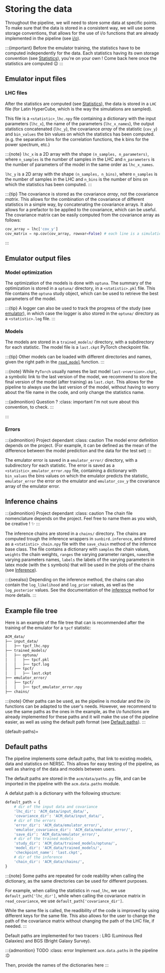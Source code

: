 # Storing the data

Throughout the pipeline, we will need to store some data at specific points. To make sure that the data is stored in a consistent way, we will use some storage conventions, that allows for the use of i/o functions that are already implemented in the pipeline (see [i/o](../code/io)).

:::{important}
Before the emulator training, the statistics have to be computed independently for the data.
Each statistics having its own storage convention (see [Statistics](../pipeline/statistics/)), you're on your own ! 
Come back here once the statistics are computed 😉
:::

## Emulator input files

### LHC files

After the statistics are computed (see [Statistics](../pipeline/statistics)), the data is stored in a `LHC` file (for Latin HyperCube, which is the way the simulations are sampled). 

This file is a `<statistic>_lhc.npy` file containing a dictionary with the input parameters (`lhc_x`), the name of the parameters (`lhc_x_names`), 
the output statistics concatenated (`lhc_y`), the covariance *array* of the statistic (`cov_y`) and `bin_values` the bin values on which the statistics has been computed. (e.g. the separation bins for the correlation functions, the k bins for the power spectrum, etc.)

:::{note}
`lhc_x` is a 2D array with the shape `(n_samples, n_parameters)`, where `n_samples` is the number of samples in the LHC 
and `n_parameters` is the number of parameters of the model in the same order as `lhc_x_names`.

`lhc_y` is a 2D array with the shape `(n_samples, n_bins)`, where `n_samples` is the number of samples in the LHC and `n_bins` is the number of bins on which the statistics has been computed.
:::

:::{tip}
The covariance is stored as the covariance *array*, not the covariance *matrix*. This allows for the combination of the covariance of different statistics in a simple way, by concatenating the covariance arrays.
It also allows for a prefactor to be applied to the covariance, which can be useful.
The covariance matrix can be easily computed from the covariance array as follows:

```python
cov_array = lhc['cov_y']
cov_matrix = np.cov(cov_array, rowvar=False) # each line is a simulation, so rowvar=False
```

:::

## Emulator output files

### Model optimization

The optimization of the models is done with `optuna`. The summary of the optimization is stored in a `optuna/` directory, in a `<statistic>.pkl` file. 
This file contains the `optuna` study object, which can be used to retrieve the best parameters of the model.

:::{tip}
A logger can also be used to track the progress of the study (see [emulator](../pipeline/emulator)), in which case the logger is also stored in the `optuna/` directory as a `<statistic>.log` file.
:::


### Models

The models are stored in a `trained_models/` directory, with a subdirectory for each statistic. The model file is a `last.ckpt` PyTorch checkpoint file.

:::{tip}
Other models can be loaded with different directories and names, given the right path in the [`read_model`](../code/io) function.
:::


:::{note}
While `PyTorch` usually names the last model `last-v<version>.ckpt`, a symbolic link to the last version of the model, 
we recommend to store the final version of the model (after training) as `last.ckpt`.
This allows for the pipeline to always use the last version of the model, without having to worry about the file name in the code, and only change the statistics name.

:::{admonition} Question ?
:class: important
I'm not sure about this convention, to check.
:::

:::


### Errors

:::{admonition} Project dependant
:class: caution
The model error definition depends on the project. (For example, it can be defined as the mean of the difference between the model prediction and the data for the test set)
:::

The emulator error is saved in a `emulator_error/` directory, with a subdirectory for each statistic. 
The error is saved as a `<statistic>_emulator_error.npy` file, containing a dictionary
with `bin_values` the bins values on which the emulator predicts the statistic, `emulator_error` the error on the emulator and `emulator_cov_y` the covariance array of the emulator error.


## Inference chains

:::{admonition} Project dependant
:class: caution
The chain file nomenclature depends on the project. 
Feel free to name them as you wish, be creative ! ✨
:::

The inference chains are stored in a `chains/` directory. The chains are computed trough the inference wrappers in `sunbird.inference`, and stored as a `<statistic>_chain.npy` file with the `save_chain` method of the infernce base class. The file contains a dictionary with `samples` the chain values, `weights` the chain weights, `ranges` the varying parameter ranges, `names`the varying parameters names, `labels` the labels of the varying parameters in latex mode (with the `$` symbols) that will be used in the plots of the chains (see [Inference](../pipeline/inference)).

:::{seealso}
Depending on the inference method, the chains can also contain the `log_likelihood` and `log_prior` values, as well as the `log_posterior` values. See the documentation of the [inference](../pipeline/inference) method for more details.
:::

## Example file tree

Here is an example of the file tree that can is recommended after the training of the emulator for a `tpcf` statistic:

```bash
ACM_data/
├── input_data/
│   ├── tpcf_lhc.npy
├── trained_models/
│   ├── optuna/
│   │   ├── tpcf.pkl
│   │   ├── tpcf.log
│   ├── tpcf/
│   │   ├── last.ckpt
├── emulator_error/
│   ├── tpcf/
│   │   ├── tpcf_emulator_error.npy
├── chains/

```

:::{note}
Other paths can be used, as the pipeline is modular and the i/o functions can be adapted to the user's needs.
However, we recommend to use the same paths as the ones in the example, as the i/o functions are already implemented for these paths and it will make the use of the pipeline easier, 
as well as using the default path format (see [Default paths](#default-paths)).
:::


(default-paths)=
## Default paths 

The pipeline implements some default paths, that link to existing models, data and statistics on NERSC.
This allows for easy testing of the pipeline, as well as sharing of the data and models between users.

The default paths are stored in the `acm/data/paths.py` file, and can be imported in the pipeline with the `acm.data.paths` module.

A defalut path is a dictionary with the following structure:

```python
default_path = {
    # dir of the input data and covariance
    'lhc_dir': 'ACM_data/input_data/',
    'covariance_dir': 'ACM_data/input_data/',
    # dir of the errors
    'error_dir': 'ACM_data/emulator_error/',
    'emulator_covariance_dir': 'ACM_data/emulator_error/',
    'save_dir': 'ACM_data/emulator_error/',
    # dir of the trained models
    'study_dir': 'ACM_data/trained_models/optuna/',
    'model_dir': 'ACM_data/trained_models/',
    'checkpoint_name': 'last.ckpt',
    # dir of the inference
    'chain_dir': 'ACM_data/chains/',
}
```

:::{note}
Some paths are repeated for code reability when calling the dictionary, as the same directories can be used for different purposes.

For example, when calling the statistics in `read_lhc`, we use `default_path['lhc_dir']`, while when calling the covariance matrix in `read_covariance`, we use `default_path['covariance_dir']`.

While the same file is called, the readibility of the code is improved by using different keys for the same file. This also allows for the user to change the path of the covariance matrix without changing the path of the LHC file, if needed.
:::

Default paths are implemented for two tracers : LRG (Luminous Red Galaxies) and BGS (Bright Galaxy Survey).

:::{admonition} TODO
:class: error
Implement `acm.data.paths` in the pipeline :D

Then, provide the names of the dictionaries here
:::